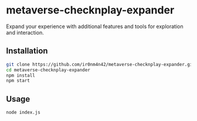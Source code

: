 # metaverse-checknplay-expander

Expand your experience with additional features and tools for exploration and interaction.

## Installation

```bash
git clone https://github.com/ir0nm4n42/metaverse-checknplay-expander.git
cd metaverse-checknplay-expander
npm install
npm start
```

## Usage
```bash
node index.js
```
